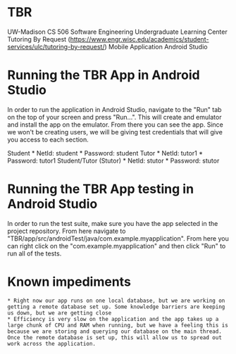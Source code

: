 # TBR
UW-Madison CS 506 Software Engineering Undergraduate Learning Center Tutoring By Request (https://www.engr.wisc.edu/academics/student-services/ulc/tutoring-by-request/) Mobile Application Android Studio 

# Running the TBR App in Android Studio
In order to run the application in Android Studio, navigate to the "Run" tab on the top of your screen and press "Run...". This will create and emulator and install the app on the emulator. From there you can see the app. Since we won't be creating users, we will be giving test credentials that will give you access to each section.

Student
    * NetId: student
    * Password: student
Tutor
    * NetId: tutor1
    * Password: tutor1
Student/Tutor (Stutor)
    * NetId: stutor
    * Password: stutor

# Running the TBR App testing in Android Studio
In order to run the test suite, make sure you have the app selected in the project repository. From here navigate to "TBR/app/src/androidTest/java/com.example.myapplication". From here you can right click on the "com.example.myapplication" and then click "Run" to run all of the tests.

# Known impediments
    * Right now our app runs on one local database, but we are working on getting a remote database set up. Some knowledge barriers are keeping us down, but we are getting close
    * Efficiency is very slow on the application and the app takes up a large chunk of CPU and RAM when running, but we have a feeling this is because we are storing and querying our database on the main thread. Once the remote database is set up, this will allow us to spread out work across the application.
